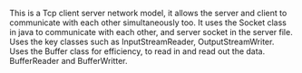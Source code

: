 This is a Tcp client server network model, it allows the server and client to communicate with each other simultaneously too.
It uses the Socket class in java to communicate with each other, and server socket in the server file.
Uses the key classes such as InputStreamReader, OutputStreamWriter.
Uses the Buffer class for efficiency, to read in and read out the data.
BufferReader and BufferWritter.
